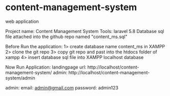 # content-management-system
web application 


Project name: Content Management System
Tools: laravel 5.8
Database sql file attached into the github repo named "content_ms.sql"

Before Run the application:
1> create  database name content_ms in XAMPP
2> clone the git repo 
3> copy git repo and past into the htdocs folder of xampp
4> insert database sql file into XAMPP localhost database

Now Run Application: 
landingpage url: http://localhost/content-management-system/
admin: http://localhost/content-management-system/admin

admin: 
email: admin@gmail.com
password: admin123

